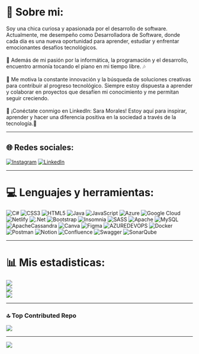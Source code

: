 # 💫 Sobre mi:
Soy una chica curiosa y apasionada por el desarrollo de software. Actualmente, me desempeño como Desarrolladora de Software, donde cada día es una nueva oportunidad para aprender, estudiar y enfrentar emocionantes desafíos tecnológicos.<br><br>🎹 Además de mi pasión por la informática, la programación y el desarrollo, encuentro armonía tocando el piano en mi tiempo libre. 🎶<br><br>🚀 Me motiva la constante innovación y la búsqueda de soluciones creativas para contribuir al progreso tecnológico. Siempre estoy dispuesta a aprender y colaborar en proyectos que desafíen mi conocimiento y me permitan seguir creciendo.<br><br>📮 ¡Conéctate conmigo en LinkedIn: Sara Morales! Estoy aquí para inspirar, aprender y hacer una diferencia positiva en la sociedad a través de la tecnología.🌟

---
## 🌐 Redes sociales:
[![Instagram](https://img.shields.io/badge/Instagram-%23E4405F.svg?logo=Instagram&logoColor=white)](https://instagram.com/Sara_morales1528) [![LinkedIn](https://img.shields.io/badge/LinkedIn-%230077B5.svg?logo=linkedin&logoColor=white)](https://linkedin.com/in/sara-melissa-morales-buritica-10444b18a) 

---
# 💻 Lenguajes y herramientas:
![C#](https://img.shields.io/badge/c%23-%23239120.svg?style=flat-square&logo=csharp&logoColor=white) ![CSS3](https://img.shields.io/badge/css3-%231572B6.svg?style=flat-square&logo=css3&logoColor=white) ![HTML5](https://img.shields.io/badge/html5-%23E34F26.svg?style=flat-square&logo=html5&logoColor=white) ![Java](https://img.shields.io/badge/java-%23ED8B00.svg?style=flat-square&logo=openjdk&logoColor=white) ![JavaScript](https://img.shields.io/badge/javascript-%23323330.svg?style=flat-square&logo=javascript&logoColor=%23F7DF1E) ![Azure](https://img.shields.io/badge/azure-%230072C6.svg?style=flat-square&logo=microsoftazure&logoColor=white) ![Google Cloud](https://img.shields.io/badge/GoogleCloud-%234285F4.svg?style=flat-square&logo=google-cloud&logoColor=white) ![Netlify](https://img.shields.io/badge/netlify-%23000000.svg?style=flat-square&logo=netlify&logoColor=#00C7B7) ![.Net](https://img.shields.io/badge/.NET-5C2D91?style=flat-square&logo=.net&logoColor=white) ![Bootstrap](https://img.shields.io/badge/bootstrap-%238511FA.svg?style=flat-square&logo=bootstrap&logoColor=white) ![Insomnia](https://img.shields.io/badge/Insomnia-black?style=flat-square&logo=insomnia&logoColor=5849BE) ![SASS](https://img.shields.io/badge/SASS-hotpink.svg?style=flat-square&logo=SASS&logoColor=white) ![Apache](https://img.shields.io/badge/apache-%23D42029.svg?style=flat-square&logo=apache&logoColor=white) ![MySQL](https://img.shields.io/badge/mysql-%2300000f.svg?style=flat-square&logo=mysql&logoColor=white) ![ApacheCassandra](https://img.shields.io/badge/cassandra-%231287B1.svg?style=flat-square&logo=apache-cassandra&logoColor=white) ![Canva](https://img.shields.io/badge/Canva-%2300C4CC.svg?style=flat-square&logo=Canva&logoColor=white) ![Figma](https://img.shields.io/badge/figma-%23F24E1E.svg?style=flat-square&logo=figma&logoColor=white) ![AZUREDEVOPS](https://img.shields.io/badge/azuredevops-0078D7.svg?style=flat-square&logo=azuredevops&logoColor=white&color=%230078D7) ![Docker](https://img.shields.io/badge/docker-%230db7ed.svg?style=flat-square&logo=docker&logoColor=white) ![Postman](https://img.shields.io/badge/Postman-FF6C37?style=flat-square&logo=postman&logoColor=white) ![Notion](https://img.shields.io/badge/Notion-%23000000.svg?style=flat-square&logo=notion&logoColor=white) ![Confluence](https://img.shields.io/badge/confluence-%23172BF4.svg?style=flat-square&logo=confluence&logoColor=white) ![Swagger](https://img.shields.io/badge/-Swagger-%23Clojure?style=flat-square&logo=swagger&logoColor=white) ![SonarQube](https://img.shields.io/badge/SonarQube-black?style=flat-square&logo=sonarqube&logoColor=4E9BCD)

---
# 📊 Mis estadisticas:
![](https://github-readme-stats.vercel.app/api?username=Sara-Morales&theme=nightowl&hide_border=false&include_all_commits=false&count_private=false)<br/>
![](https://github-readme-streak-stats.herokuapp.com/?user=Sara-Morales&theme=nightowl&hide_border=false)<br/>
![](https://github-readme-stats.vercel.app/api/top-langs/?username=Sara-Morales&theme=nightowl&hide_border=false&include_all_commits=false&count_private=false&layout=compact)

---
### 🔝 Top Contributed Repo
![](https://github-contributor-stats.vercel.app/api?username=Sara-Morales&limit=5&theme=radical&combine_all_yearly_contributions=true)

---
[![](https://visitcount.itsvg.in/api?id=Sara-Morales&icon=0&color=0)](https://visitcount.itsvg.in)

<!-- Proudly created with GPRM ( https://gprm.itsvg.in ) -->
